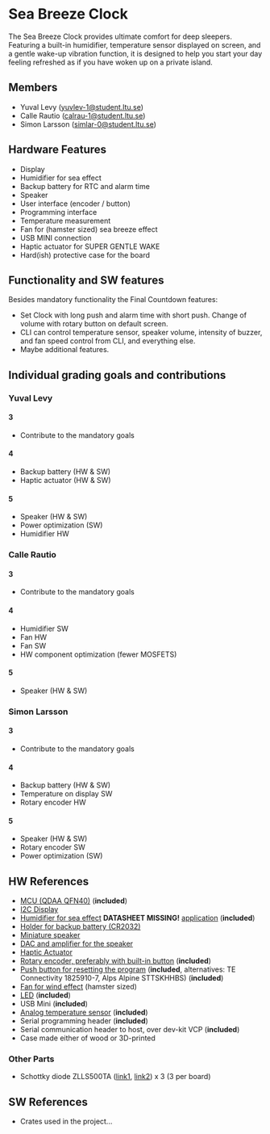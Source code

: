 # Sea Breeze Clock

The Sea Breeze Clock provides ultimate comfort for deep sleepers. Featuring a built-in humidifier, temperature sensor displayed on screen, and a gentle wake-up vibration function, it is designed to help you start your day feeling refreshed as if you have woken up on a private island.

## Members

- Yuval Levy (yuvlev-1@student.ltu.se)
- Calle Rautio (calrau-1@student.ltu.se)
- Simon Larsson (simlar-0@student.ltu.se)

## Hardware Features

- Display
- Humidifier for sea effect
- Backup battery for RTC and alarm time
- Speaker
- User interface (encoder / button)
- Programming interface
- Temperature measurement
- Fan for (hamster sized) sea breeze effect
- USB MINI connection
- Haptic actuator for SUPER GENTLE WAKE
- Hard(ish) protective case for the board

## Functionality and SW features

Besides mandatory functionality the Final Countdown features:

- Set Clock with long push and alarm time with short push. Change of volume with rotary button on default screen.
- CLI can control temperature sensor, speaker volume, intensity of buzzer, and fan speed control from CLI, and everything else.
- Maybe additional features.

## Individual grading goals and contributions

### Yuval Levy
#### 3 
- Contribute to the mandatory goals
#### 4
- Backup battery (HW & SW)
- Haptic actuator (HW & SW)
#### 5 
- Speaker (HW & SW)
- Power optimization (SW)
- Humidifier HW

### Calle Rautio
#### 3 
- Contribute to the mandatory goals
#### 4
- Humidifier SW
- Fan HW
- Fan SW
- HW component optimization (fewer MOSFETS)
#### 5 
- Speaker (HW & SW)

### Simon Larsson
#### 3 
- Contribute to the mandatory goals
#### 4
- Backup battery (HW & SW)
- Temperature on display SW
- Rotary encoder HW
#### 5 
- Speaker (HW & SW)
- Rotary encoder SW
- Power optimization (SW)

## HW References

- [MCU (QDAA QFN40)](https://docs.nordicsemi.com/bundle/ps_nrf52833/page/keyfeatures_html5.html) (**included**)
- [I2C Display](https://se.farnell.com/midas/mdob128032gv-wi/oled-display-cob-128-x-32-pixel/dp/3407291)
- [Humidifier for sea effect]() **DATASHEET MISSING!** [application](https://media.discordapp.net/attachments/1330909785532403752/1331984447591157781/temp.jpg?ex=679c2c6f&is=679adaef&hm=88c490139144ee49c3b781ae197cfe645891c9c844eaf4aa021b754f39057ddf&=&format=webp&width=810&height=403) (**included**)
- [Holder for backup battery (CR2032)](https://se.rs-online.com/web/p/battery-holders/7188457?gb=s)
- [Miniature speaker](https://se.rs-online.com/web/p/miniature-speakers/2596233)
- [DAC and amplifier for the speaker](https://se.farnell.com/analog-devices/max98357aete-t/audio-power-amp-d-40-to-85deg/dp/2949165)
- [Haptic Actuator](https://se.farnell.com/pui-audio/hd-emc1203-lw20-r/dc-motor-3vdc-26ohm-12000rpm/dp/4411154)
- [Rotary encoder, preferably with built-in button](https://se.rs-online.com/web/p/mechanical-rotary-encoders/7377773) (**included**)
- [Push button for resetting the program]() (**included**, alternatives:  TE Connectivity 1825910-7,  Alps Alpine STTSKHHBS) (**included**)
- [Fan for wind effect](https://se.rs-online.com/web/p/axial-fans/2887621?gb=s) (hamster sized)
- [LED](https://se.rs-online.com/web/p/leds/2648165) (**included**)
- USB Mini (**included**)
- [Analog temperature sensor](https://www.digikey.se/sv/products/detail/epcos-tdk-electronics/B57891M0103K000/3500546) (**included**)
- Serial programming header (**included**)
- Serial communication header to host, over dev-kit VCP (**included**)
- Case made either of wood or 3D-printed
### Other Parts
- Schottky diode ZLLS500TA ([link1](https://se.rs-online.com/web/p/schottky-diodes-rectifiers/0155096?gb=s), [link2](https://se.rs-online.com/web/p/schottky-diodes-rectifiers/1219937?gb=s)) x 3 (3 per board)

## SW References

- Crates used in the project...
